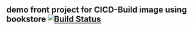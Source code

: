 ## demo front project for CICD-Build image using bookstore [![Build Status](https://www.travis-ci.org/FJJLeon/k8s-bookstore-front.svg?branch=master)](https://www.travis-ci.org/FJJLeon/k8s-bookstore-front)
